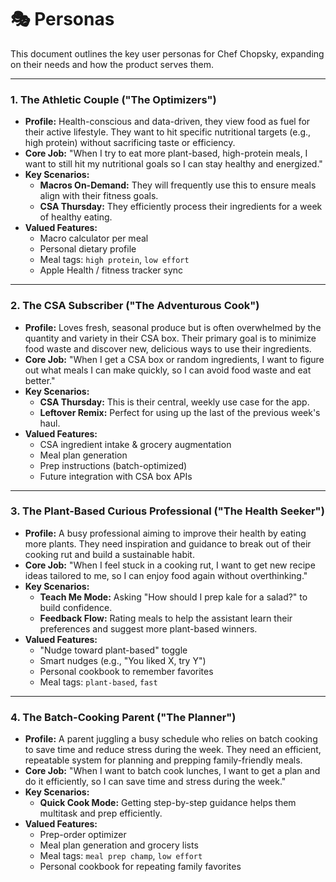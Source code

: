 # 🎭 Personas

This document outlines the key user personas for Chef Chopsky, expanding on their needs and how the product serves them.

---

### 1. The Athletic Couple ("The Optimizers")

- **Profile:** Health-conscious and data-driven, they view food as fuel for their active lifestyle. They want to hit specific nutritional targets (e.g., high protein) without sacrificing taste or efficiency.
- **Core Job:** "When I try to eat more plant-based, high-protein meals, I want to still hit my nutritional goals so I can stay healthy and energized."
- **Key Scenarios:**
  - **Macros On-Demand:** They will frequently use this to ensure meals align with their fitness goals.
  - **CSA Thursday:** They efficiently process their ingredients for a week of healthy eating.
- **Valued Features:**
  - Macro calculator per meal
  - Personal dietary profile
  - Meal tags: `high protein`, `low effort`
  - Apple Health / fitness tracker sync

---

### 2. The CSA Subscriber ("The Adventurous Cook")

- **Profile:** Loves fresh, seasonal produce but is often overwhelmed by the quantity and variety in their CSA box. Their primary goal is to minimize food waste and discover new, delicious ways to use their ingredients.
- **Core Job:** "When I get a CSA box or random ingredients, I want to figure out what meals I can make quickly, so I can avoid food waste and eat better."
- **Key Scenarios:**
  - **CSA Thursday:** This is their central, weekly use case for the app.
  - **Leftover Remix:** Perfect for using up the last of the previous week's haul.
- **Valued Features:**
  - CSA ingredient intake & grocery augmentation
  - Meal plan generation
  - Prep instructions (batch-optimized)
  - Future integration with CSA box APIs

---

### 3. The Plant-Based Curious Professional ("The Health Seeker")

- **Profile:** A busy professional aiming to improve their health by eating more plants. They need inspiration and guidance to break out of their cooking rut and build a sustainable habit.
- **Core Job:** "When I feel stuck in a cooking rut, I want to get new recipe ideas tailored to me, so I can enjoy food again without overthinking."
- **Key Scenarios:**
  - **Teach Me Mode:** Asking "How should I prep kale for a salad?" to build confidence.
  - **Feedback Flow:** Rating meals to help the assistant learn their preferences and suggest more plant-based winners.
- **Valued Features:**
  - "Nudge toward plant-based" toggle
  - Smart nudges (e.g., "You liked X, try Y")
  - Personal cookbook to remember favorites
  - Meal tags: `plant-based`, `fast`

---

### 4. The Batch-Cooking Parent ("The Planner")

- **Profile:** A parent juggling a busy schedule who relies on batch cooking to save time and reduce stress during the week. They need an efficient, repeatable system for planning and prepping family-friendly meals.
- **Core Job:** "When I want to batch cook lunches, I want to get a plan and do it efficiently, so I can save time and stress during the week."
- **Key Scenarios:**
  - **Quick Cook Mode:** Getting step-by-step guidance helps them multitask and prep efficiently.
- **Valued Features:**
  - Prep-order optimizer
  - Meal plan generation and grocery lists
  - Meal tags: `meal prep champ`, `low effort`
  - Personal cookbook for repeating family favorites
